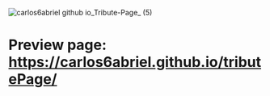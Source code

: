 ![carlos6abriel github io_Tribute-Page_ (5)](https://github.com/carlos6abriel/tributePage/assets/170377858/feb34264-8657-49f4-a640-31e897f0763b)

# Preview page: <a>https://carlos6abriel.github.io/tributePage/</a>
